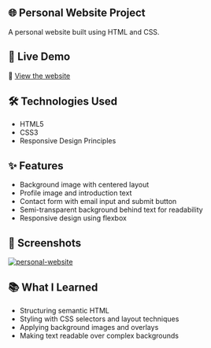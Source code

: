 ## 🌐 Personal Website Project

A personal website built using HTML and CSS.



## 🚀 Live Demo

🔗 [View the website](https://dash.generalassemb.ly/selkoc/build-your-own-personal-website)



## 🛠️ Technologies Used

- HTML5
- CSS3
- Responsive Design Principles



## ✨ Features

- Background image with centered layout
- Profile image and introduction text
- Contact form with email input and submit button
- Semi-transparent background behind text for readability
- Responsive design using flexbox



## 📸 Screenshots

<a href="https://ibb.co/B5pH9kF8"><img src="https://i.ibb.co/B5pH9kF8/personal-website.png" alt="personal-website" border="0"></a>

## 📚 What I Learned

- Structuring semantic HTML
- Styling with CSS selectors and layout techniques
- Applying background images and overlays
- Making text readable over complex backgrounds
